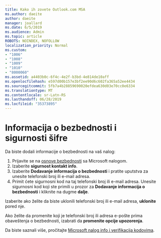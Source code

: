 ```yaml
---
title: Kako ih zovete Outlook.com MSA
ms.author: daeite
author: daeite
manager: joallard
ms.date: 6/5/2019
ms.audience: Admin
ms.topic: article
ROBOTS: NOINDEX, NOFOLLOW
localization_priority: Normal
ms.custom:
- "1006"
- "1008"
- "1009"
- "1010"
- "8000060"
ms.assetid: a4403b0c-6f4c-4e2f-b3bd-4e814de10aff
ms.openlocfilehash: e597d00b157e3bf2ee90d6c602fa365a52ee4434
ms.sourcegitcommit: 5fb7a4b28859690020efdea630d03e70cc0e6334
ms.translationtype: MT
ms.contentlocale: sr-Latn-RS
ms.lasthandoff: 06/28/2019
ms.locfileid: "35373895"
---
```

# <a name="security-info-and-security-codes"></a>Informacija o bezbednosti i sigurnosti šifre

Da biste dodali informacije o bezbednosti na vaš nalog:

1. Prijavite se na [osnove bezbednosti](https://account.microsoft.com/security) sa Microsoft nalogom.
1. Izaberite **sigurnost kontakt info**.
1. Izaberite **Dodavanje informacija o bezbednosti** i pratite uputstva za unesite telefonski broj ili e-mail adresa.
1. Primit ćete sigurnosni kod na taj telefonski broj ili e-mail adresa. Unesite sigurnosni kod koji ste primili u prozor za **Dodavanje informacija o bezbednosti** i kliknite na dugme **dalje**.

Izaberite ako želite da biste uklonili telefonski broj ili e-mail adresa, **uklonite** pored nje.

Ako želite da promenite koji je telefonski broj ili adresa e-pošte prima obaveštenja o bezbednosti, izabrati da **promenite opcije upozorenja**.

Da biste saznali više, pročitajte [Microsoft nalog info i verifikacija kodovima](https://support.microsoft.com/help/12428/).